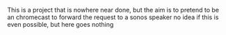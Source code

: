 This is a project that is nowhere near done, but the aim is to pretend to be an chromecast to forward the request to a sonos speaker
no idea if this is even possible, but here goes nothing
